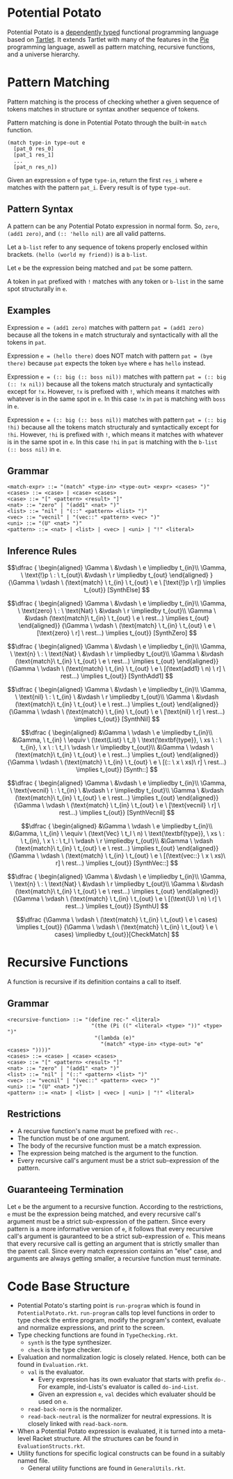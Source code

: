 # Potential Potato

Potential Potato is a [dependently typed](https://en.wikipedia.org/wiki/Dependent_type) functional programming language based on [Tartlet](https://davidchristiansen.dk/tutorials/nbe/). It extends Tartlet with many of the features in the [Pie](https://github.com/the-little-typer/pie) programming language, aswell as pattern matching, recursive functions, and a universe hierarchy.

# Pattern Matching

Pattern matching is the process of checking whether a given sequence of tokens matches in structure or syntax another sequence of tokens.

Pattern matching is done in Potential Potato through the built-in `match` function.

```racket
(match type-in type-out e
  [pat_0 res_0]
  [pat_1 res_1]
  ...
  [pat_n res_n])
```

Given an expression `e` of type `type-in`, return the first `res_i` where `e` matches with the pattern `pat_i`. Every result is of type `type-out`.

## Pattern Syntax
A pattern can be any Potential Potato expression in normal form. So, `zero`, `(add1 zero)`, and `(:: 'hello nil)` are all valid patterns.

Let a `b-list` refer to any sequence of tokens properly enclosed within brackets. `(hello (world my friend))` is a `b-list`. 

Let `e` be the expression being matched and `pat` be some pattern.

A token in `pat` prefixed with `!` matches with any token or `b-list` in the same spot structurally in `e`.

## Examples

Expression `e = (add1 zero)` matches with pattern `pat = (add1 zero)` because all the tokens in `e` match structuraly and syntactically with all the tokens in `pat`.

Expression `e = (hello there)` does NOT match with pattern `pat = (bye there)` because `pat` expects the token `bye` where `e` has `hello` instead.

Expression `e = (:: big (:: boss nil))` matches with pattern `pat = (:: big (:: !x nil))` because all the tokens match structuraly and syntactically except for `!x`. However, `!x` is prefixed with `!`, which means it matches with whatever is in the same spot in `e`. In this case `!x` in `pat` is matching with `boss` in `e`.

Expression `e = (:: big (:: boss nil))` matches with pattern `pat = (:: big !hi)` because all the tokens match structuraly and syntactically except for `!hi`. However, `!hi` is prefixed with `!`, which means it matches with whatever is in the same spot in `e`. In this case `!hi` in `pat` is matching with the `b-list` `(:: boss nil)` in `e`.

## Grammar

```
<match-expr> ::= "(match" <type-in> <type-out> <expr> <cases> ")"
<cases> ::= <case> | <case> <cases>
<case> ::= "[" <pattern> <result> "]"
<nat> ::= "zero" | "(add1" <nat> ")"
<list> ::= "nil" | "(::" <pattern> <list> ")"
<vec> ::= "vecnil" | "(vec::" <pattern> <vec> ")"
<uni> ::= "(U" <nat> ")"
<pattern> ::= <nat> | <list> | <vec> | <uni> | "!" <literal>
```

## Inference Rules
$$\dfrac
{
  \begin{aligned}
    \Gamma \ &\vdash \ e \impliedby t_{in}\\
    \Gamma, \ \text{!}p \ : \ t_{out}\ &\vdash \ r \impliedby t_{out}
  \end{aligned}
  }
{\Gamma \ \vdash \ (\text{match} \ t_{in} \ t_{out} \ e \ [\text{!}p \ r]) \implies t_{out}}
[SynthElse]
$$

$$\dfrac
{
  \begin{aligned}
    \Gamma \ &\vdash \ e \impliedby t_{in}\\
    \Gamma, \ \text{zero} \ : \ \text{Nat} \ &\vdash \ r \impliedby t_{out}\\
    \Gamma \ &\vdash (\text{match}\ t_{in} \ t_{out} \ e \ rest...) \implies t_{out}
  \end{aligned}}
{\Gamma \ \vdash \ (\text{match} \ t_{in} \ t_{out} \ e \ [\text{zero} \ r] \ rest...) \implies t_{out}}
[SynthZero]
$$

$$\dfrac
{
  \begin{aligned}
    \Gamma \ &\vdash \ e \impliedby t_{in}\\
    \Gamma, \ \text{n} \ : \ \text{Nat} \ &\vdash \ r \impliedby t_{out}\\
    \Gamma \ &\vdash (\text{match}\ t_{in} \ t_{out} \ e \ rest...) \implies t_{out}
  \end{aligned}}
{\Gamma \ \vdash \ (\text{match} \ t_{in} \ t_{out} \ e \ [(\text{add1} \ n) \ r] \ rest...) \implies t_{out}}
[SynthAdd1]
$$

$$\dfrac
{
  \begin{aligned}
    \Gamma \ &\vdash \ e \impliedby t_{in}\\
    \Gamma, \ \text{nil} \ : \ t_{in} \ &\vdash \ r \impliedby t_{out}\\
    \Gamma \ &\vdash (\text{match}\ t_{in} \ t_{out} \ e \ rest...) \implies t_{out}
  \end{aligned}}
{\Gamma \ \vdash \ (\text{match} \ t_{in} \ t_{out} \ e \ [\text{nil} \ r] \ rest...) \implies t_{out}}
[SynthNil]
$$

$$\dfrac
{
  \begin{aligned}
    &\Gamma \ \vdash \ e \impliedby t_{in}\\
    &\Gamma, \ t_{in} \ \equiv \ (\text{List} \ t_l) \ \text{\textbf{type}}, \ xs \ : \ t_{in}, \ x \ : \ t_l \ \vdash \ r \impliedby t_{out}\\
    &\Gamma \ \vdash \ (\text{match}\ t_{in} \ t_{out} \ e \ rest...) \implies t_{out}
  \end{aligned}}
{\Gamma \ \vdash \ (\text{match} \ t_{in} \ t_{out} \ e \ [(:: \ x \ xs)\ r] \ rest...) \implies t_{out}}
[Synth::]
$$

$$\dfrac
{
  \begin{aligned}
    \Gamma \ &\vdash \ e \impliedby t_{in}\\
    \Gamma, \ \text{vecnil} \ : \ t_{in} \ &\vdash \ r \impliedby t_{out}\\
    \Gamma \ &\vdash (\text{match}\ t_{in} \ t_{out} \ e \ rest...) \implies t_{out}
  \end{aligned}}
{\Gamma \ \vdash \ (\text{match} \ t_{in} \ t_{out} \ e \ [\text{vecnil} \ r] \ rest...) \implies t_{out}}
[SynthVecnil]
$$


$$\dfrac
{
  \begin{aligned}
    &\Gamma \ \vdash \ e \impliedby t_{in}\\
    &\Gamma, \ t_{in} \ \equiv \ (\text{Vec} \ t_l \ n) \ \text{\textbf{type}}, \ xs \ : \ t_{in}, \ x \ : \ t_l \ \vdash \ r \impliedby t_{out}\\
    &\Gamma \ \vdash (\text{match}\ t_{in} \ t_{out} \ e \ rest...) \implies t_{out}
  \end{aligned}}
{\Gamma \ \vdash \ (\text{match} \ t_{in} \ t_{out} \ e \ [(\text{vec::} \ x \ xs)\ r] \ rest...) \implies t_{out}}
[SynthVec::]
$$

$$\dfrac
{
  \begin{aligned}
    \Gamma \ &\vdash \ e \impliedby t_{in}\\
    \Gamma, \ \text{n} \ : \ \text{Nat} \ &\vdash \ r \impliedby t_{out}\\
    \Gamma \ &\vdash (\text{match}\ t_{in} \ t_{out} \ e \ rest...) \implies t_{out}
  \end{aligned}}
{\Gamma \ \vdash \ (\text{match} \ t_{in} \ t_{out} \ e \ [(\text{U} \ n) \ r] \ rest...) \implies t_{out}}
[SynthU]
$$

$$\dfrac
{\Gamma \ \vdash \ (\text{match} \ t_{in} \ t_{out} \ e \ cases) \implies t_{out}}
{\Gamma \ \vdash \ (\text{match} \ t_{in} \ t_{out} \ e \ cases) \impliedby t_{out}}[CheckMatch]
$$
# Recursive Functions
A function is recursive if its definition contains a call to itself.

## Grammar

```
<recursive-function> ::= "(define rec-" <literal>
                           "(the (Pi ((" <literal> <type> "))" <type> ")"
                            "(lambda (e)"
                              "(match" <type-in> <type-out> "e" <cases> "))))"
<cases> ::= <case> | <case> <cases>
<case> ::= "[" <pattern> <result> "]"
<nat> ::= "zero" | "(add1" <nat> ")"
<list> ::= "nil" | "(::" <pattern> <list> ")"
<vec> ::= "vecnil" | "(vec::" <pattern> <vec> ")"
<uni> ::= "(U" <nat> ")"
<pattern> ::= <nat> | <list> | <vec> | <uni> | "!" <literal>
```

## Restrictions
- A recursive function's name must be prefixed with `rec-`.
- The function must be of one argument.
- The body of the recursive function must be a match expression.
- The expression being matched is the argument to the function.
- Every recursive call's argument must be a strict sub-expression of the pattern.

## Guaranteeing Termination
Let `e` be the argument to a recursive function. According to the restrictions, `e` must be the expression being matched, and every recursive call's argument must be a strict sub-expression of the pattern. Since every pattern is a more informative version of `e`, it follows that every recursive call's argument is gauranteed to be a strict sub-expression of `e`. This means that every recursive call is getting an argument that is strictly smaller than the parent call. Since every match expression contains an "else" case, and arguments are always getting smaller, a recursive function must terminate.


# Code Base Structure
- Potential Potato's starting point is `run-program` which is found in `PotentialPotato.rkt`. `run-program` calls top level functions in order to type check the entire program, modify the program's context, evaluate and normalize expressions, and print to the screen.
- Type checking functions are found in `TypeChecking.rkt`. 
  - `synth` is the type synthesizer.
  - `check` is the type checker.
- Evaluation and normalization logic is closely related. Hence, both can be found in `Evaluation.rkt`.
  - `val` is the evaluator. 
    - Every expression has its own evaluator that starts with prefix `do-`. For example, ind-Lists's evaluator is called `do-ind-List`. 
    - Given an expression `e`, `val` decides which evaluater should be used on `e`.
  - `read-back-norm` is the normalizer.
  - `read-back-neutral` is the normalizer for neutral expressions. It is closely linked with `read-back-norm`.
- When a Potential Potato expression is evaluated, it is turned into a  meta-level Racket structure. All the structures can be found in `EvaluationStructs.rkt`.
- Utility functions for specific logical constructs can be found in a suitably named file.
  - General utility functions are found in `GeneralUtils.rkt`.
